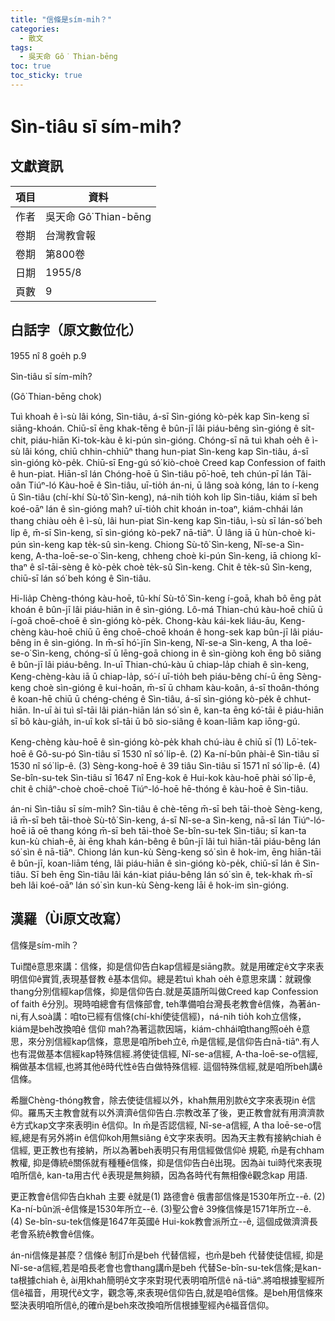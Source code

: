 ```yaml
---
title: "信條是sím-mi̍h？"
categories:
  - 散文
tags:
  - 吳天命 Gô͘ Thian-bēng
toc: true
toc_sticky: true
---
```


# Sìn-tiâu sī sím-mi̍h?

## 文獻資訊

| 項目 | 資料 |
|---|---|
| 作者 | 吳天命 Gô͘ Thian-bēng |
| 卷期 | 台灣教會報 |
| 卷期 | 第800卷 |
| 日期 | 1955/8 |
| 頁數 | 9 |

## 白話字（原文數位化）

1955 nî 8 goe̍h p.9

Sìn-tiâu sī sím-mi̍h?

(Gô͘ Thian-bēng chok)

Tuì khoah ê ì-sù lâi kóng, Sìn-tiâu, á-sī Sìn-gióng kò-pe̍k kap Sìn-keng sī siāng-khoán. Chiū-sī ēng khak-tēng ê bûn-jī lâi piáu-bêng sìn-gióng ê si̍t-chit, piáu-hiān Ki-tok-kàu ê ki-pún sìn-gióng. Chóng-sī nā tuì khah oe̍h ê ì-sù lâi kóng, chiū chhin-chhiūⁿ thang hun-piat Sìn-keng kap Sìn-tiâu, á-sī sìn-gióng kò-pe̍k. Chiū-sī Eng-gú só͘ kiò-choè Creed kap Confession of faith ê hun-piat. Hiān-sî lán Chóng-hoē ū Sìn-tiâu pō͘-hoē, teh chún-pī lán Tâi-oân Tiúⁿ-ló Kàu-hoē ê Sìn-tiâu, uī-tio̍h án-ni, ū lâng soà kóng, lán to í-keng ū Sìn-tiâu (chí-khí Sù-tô͘ Sìn-keng), ná-nih tio̍h koh li̍p Sìn-tiâu, kiám sī beh koé-oāⁿ lán ê sìn-gióng mah? uī-tio̍h chit khoán in-toaⁿ, kiám-chhái lán thang chiàu oe̍h ê ì-sù, lâi hun-piat Sìn-keng kap Sìn-tiâu, ì-sù sī lán-só͘ beh li̍p ê, m̄-sī Sìn-keng, sī sìn-gióng kò-pek7 nā-tiāⁿ. Ū lâng iā ū hùn-choè ki-pún sìn-keng kap te̍k-sû sìn-keng. Chiong Sù-tô͘ Sìn-keng, Nî-se-a Sìn-keng, A-tha-loē-se-o͘ Sìn-keng, chheng choè ki-pún Sìn-keng, iā chiong kî-thaⁿ ê sî-tāi-sèng ê kò-pe̍k choè te̍k-sû Sìn-keng. Chit ê te̍k-sû Sìn-keng, chiū-sī lán só͘ beh kóng ê Sìn-tiâu.

Hi-lia̍p Chèng-thóng kàu-hoē, tû-khí Sù-tô͘ Sìn-keng í-goā, khah bô ēng pa̍t khoán ê bûn-jī lâi piáu-hiān in ê sìn-gióng. Lô-má Thian-chú kàu-hoē chiū ū í-goā choē-choē ê sìn-gióng kò-pe̍k. Chong-kàu kái-kek liáu-āu, Keng-chèng kàu-hoē chiū ū ēng choē-choē khoán ê hong-sek kap bûn-jī lâi piáu-bêng in ê sìn-gióng. In m̄-sī hó͘-jīn Sìn-keng, Nî-se-a Sìn-keng, A tha loē-se-o͘ Sìn-keng, chóng-sī ū lēng-goā chiong in ê sìn-giòng koh ēng bô siâng ê bûn-jī lâi piáu-bêng. In-uī Thian-chú-kàu ū chiap-la̍p chiah ê sìn-keng, Keng-chèng-kàu iā ū chiap-la̍p, só͘-í uī-tio̍h beh piáu-bêng chí-ū ēng Sèng-keng choè sìn-gióng ê kui-hoān, m̄-sī ū chham kàu-koân, á-sī thoân-thóng ê koan-hē chiū ū chéng-chéng ê Sìn-tiâu, á-sī sìn-gióng kò-pe̍k ê chhut-hiān. In-uī ài tuì sî-tāi lâi pián-hiān lán só͘ sìn ê, kan-ta ēng kó͘-tāi ê piáu-hiān sī bô kàu-gia̍h, in-uī kok sî-tāi ū bô sio-siâng ê koan-liām kap iōng-gú.

Keng-chèng kàu-hoē ê sìn-gióng kò-pe̍k khah chú-iàu ê chiū sī (1) Lō͘-tek-hoē ê Gô-su-pó Sìn-tiâu sī 1530 nî só͘ li̍p-ê. (2) Ka-ní-bûn phài-ê Sìn-tiâu sī 1530 nî só͘ li̍p-ê. (3) Sèng-kong-hoē ê 39 tiâu Sìn-tiâu sī 1571 nî só͘ li̍p-ê. (4) Se-bîn-su-tek Sìn-tiâu sī 1647 nî Eng-kok ê Hui-kok kàu-hoē phài só͘ li̍p-ê, chit ê chiâⁿ-choè choē-choē Tiúⁿ-ló-hoē hē-thóng ê kàu-hoē ê Sìn-tiâu.

án-ni Sìn-tiâu sī sím-mi̍h? Sìn-tiâu ê chè-tēng m̄-sī beh tāi-thoè Sèng-keng, iā m̄-sī beh tāi-thoè Sù-tô͘ Sin-keng, á-sī Nî-se-a Sìn-keng, nā-sī lán Tiúⁿ-ló-hoē iā oē thang kóng m̄-sī beh tāi-thoè Se-bîn-su-tek Sìn-tiâu; sī kan-ta kun-kù chiah-ê, ài ēng khah kán-bêng ê bûn-jī lâi tuì hiān-tāi piáu-bêng lán só͘ sìn ê nā-tiāⁿ. Chiong lán kun-kù Sèng-keng só͘ sìn ê hok-im, ēng hiān-tāi ê bûn-jī, koan-liām téng, lâi piáu-hiān ê sìn-gióng kò-pe̍k, chiū-sī lán ê Sìn-tiâu. Sī beh ēng Sìn-tiâu lâi kán-kiat piáu-bêng lán só͘ sìn ê, tek-khak m̄-sī beh lâi koé-oāⁿ lán só͘ sìn kun-kù Sèng-keng lāi ê hok-im sìn-gióng.

## 漢羅（Ùi原文改寫）

信條是sím-mi̍h？

Tuì闊ê意思來講：信條，抑是信仰告白kap信經是siāng款。就是用確定ê文字來表明信仰ê實質,表現基督教 ê基本信仰。總是若tuì khah oe̍h ê意思來講：就親像thang分別信經kap信條，抑是信仰告白.就是英語所叫做Creed kap Confession of faith ê分別。現時咱總會有信條部會, teh準備咱台灣長老教會ê信條，為著án-ni,有人soà講：咱to已經有信條(chí-khí使徒信經)，ná-nih tio̍h koh立信條，kiám是beh改換咱ê 信仰 mah?為著這款因端，kiám-chhái咱thang照oe̍h ê意思，來分別信經kap信條，意思是咱所beh立ê, m̄是信經,是信仰告白nā-tiāⁿ.有人也有混做基本信經kap特殊信經.將使徒信經, Nî-se-a信經, A-tha-loē-se-o͘信經,稱做基本信經,也將其他ê時代性ê告白做特殊信經. 這個特殊信經,就是咱所beh講ê信條。

希臘Chèng-thóng教會，除去使徒信經以外，khah無用別款ê文字來表現in ê信仰。羅馬天主教會就有以外濟濟ê信仰告白.宗教改革了後，更正教會就有用濟濟款ê方式kap文字來表明in ê信仰。In m̄是否認信經, Nî-se-a信經, A tha loē-se-o͘信經,總是有另外將in ê信仰koh用無siâng ê文字來表明。因為天主教有接納chiah ê信經, 更正教也有接納，所以為著beh表明只有用信經做信仰ê 規範, m̄是有chham 教權, 抑是傳統ê關係就有種種ê信條，抑是信仰告白ê出現。因為ài tuì時代來表現咱所信ê, kan-ta用古代 ê表現是無夠額，因為各時代有無相像ê觀念kap 用語.

更正教會ê信仰告白khah 主要 ê就是(1) 路德會ê 俄書部信條是1530年所立--ê. (2) Ka-ní-bûn派-ê信條是1530年所立--ê. (3)聖公會ê 39條信條是1571年所立--ê. (4) Se-bîn-su-tek信條是1647年英國ê Hui-kok教會派所立--ê, 這個成做濟濟長老會系統ê教會ê信條。

án-ni信條是甚麼？信條ê 制訂m̄是beh 代替信經，也m̄是beh 代替使徒信經, 抑是Nî-se-a信經,若是咱長老會也會thang講m̄是beh 代替Se-bîn-su-tek信條;是kan-ta根據chiah ê, ài用khah簡明ê文字來對現代表明咱所信ê nā-tiāⁿ.將咱根據聖經所信ê福音，用現代ê文字，觀念等,來表現ê信仰告白,就是咱ê信條。是beh用信條來堅決表明咱所信ê,的確m̄是beh來改換咱所信根據聖經內ê福音信仰。
